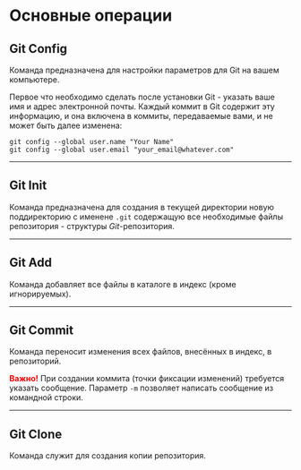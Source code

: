 # Основные операции

## Git Config 
Команда предназначена для настройки параметров для Git на вашем компьютере.

Первое что необходимо сделать после установки Git - указать ваше имя и адрес электронной почты. Каждый коммит в Git содержит эту информацию, и она включена в коммиты, передаваемые вами, и не может быть далее изменена:
```
git config --global user.name "Your Name" 
git config --global user.email "your_email@whatever.com"
```
---
## Git Init
Команда предназначена для создания в текущей директории новую поддиректорию с именене `.git` содержащую все необходимые файлы репозитория - структуры *Git*-репозитория.

---
## Git Add
Команда добавляет все файлы в каталоге в индекс (кроме игнорируемых). 

---
## Git Commit
Команда переносит изменения всех файлов, внесённых в индекс, в репозиторий. 

<span style="color:red">**Важно!**</span> При создании коммита (точки фиксации изменений) требуется указать сообщение. Параметр `-m` позволяет написать сообщение из командной строки.

---
## Git Clone
Команда служит для создания копии репозитория.
